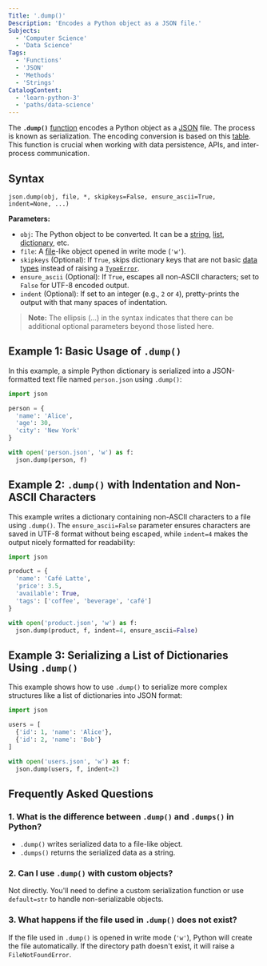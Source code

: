 ```yaml
---
Title: '.dump()'
Description: 'Encodes a Python object as a JSON file.'
Subjects:
  - 'Computer Science'
  - 'Data Science'
Tags:
  - 'Functions'
  - 'JSON'
  - 'Methods'
  - 'Strings'
CatalogContent:
  - 'learn-python-3'
  - 'paths/data-science'
---
```


The **`.dump()`** [function](https://www.codecademy.com/resources/docs/python/functions) encodes a Python object as a [JSON](https://www.codecademy.com/resources/docs/general/json) file. The process is known as serialization. The encoding conversion is based on this [table](https://docs.python.org/3/library/json.html#json-to-py-table). This function is crucial when working with data persistence, APIs, and inter-process communication.

## Syntax

```pseudo
json.dump(obj, file, *, skipkeys=False, ensure_ascii=True, indent=None, ...)
```

**Parameters:**

- `obj`: The Python object to be converted. It can be a [string](https://www.codecademy.com/resources/docs/python/strings), [list](https://www.codecademy.com/resources/docs/python/lists), [dictionary](https://www.codecademy.com/resources/docs/python/dictionaries), etc.
- `file`: A [file](https://www.codecademy.com/resources/docs/python/files)-like object opened in write mode (`'w'`).
- `skipkeys` (Optional): If `True`, skips dictionary keys that are not basic [data types](https://www.codecademy.com/resources/docs/python/data-types) instead of raising a [`TypeError`](https://www.codecademy.com/resources/docs/python/errors).
- `ensure_ascii` (Optional): If `True`, escapes all non-ASCII characters; set to `False` for UTF-8 encoded output.
- `indent` (Optional): If set to an integer (e.g., `2` or `4`), pretty-prints the output with that many spaces of indentation.

> **Note:** The ellipsis (...) in the syntax indicates that there can be additional optional parameters beyond those listed here.

## Example 1: Basic Usage of `.dump()`

In this example, a simple Python dictionary is serialized into a JSON-formatted text file named `person.json` using `.dump()`:

```py
import json

person = {
  'name': 'Alice',
  'age': 30,
  'city': 'New York'
}

with open('person.json', 'w') as f:
  json.dump(person, f)
```

## Example 2: `.dump()` with Indentation and Non-ASCII Characters

This example writes a dictionary containing non-ASCII characters to a file using `.dump()`. The `ensure_ascii=False` parameter ensures characters are saved in UTF-8 format without being escaped, while `indent=4` makes the output nicely formatted for readability:

```py
import json

product = {
  'name': 'Café Latte',
  'price': 3.5,
  'available': True,
  'tags': ['coffee', 'beverage', 'café']
}

with open('product.json', 'w') as f:
  json.dump(product, f, indent=4, ensure_ascii=False)
```

## Example 3: Serializing a List of Dictionaries Using `.dump()`

This example shows how to use `.dump()` to serialize more complex structures like a list of dictionaries into JSON format:

```py
import json

users = [
  {'id': 1, 'name': 'Alice'},
  {'id': 2, 'name': 'Bob'}
]

with open('users.json', 'w') as f:
  json.dump(users, f, indent=2)
```

## Frequently Asked Questions

### 1. What is the difference between `.dump()` and `.dumps()` in Python?

- `.dump()` writes serialized data to a file-like object.
- `.dumps()` returns the serialized data as a string.

### 2. Can I use `.dump()` with custom objects?

Not directly. You'll need to define a custom serialization function or use `default=str` to handle non-serializable objects.

### 3. What happens if the file used in `.dump()` does not exist?

If the file used in `.dump()` is opened in write mode (`'w'`), Python will create the file automatically. If the directory path doesn't exist, it will raise a `FileNotFoundError`.

